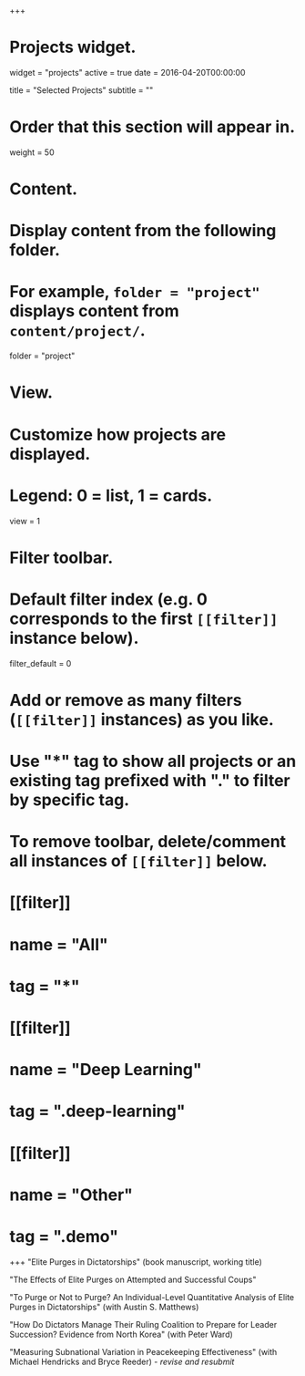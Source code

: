 +++
# Projects widget.
widget = "projects"
active = true
date = 2016-04-20T00:00:00

title = "Selected Projects"
subtitle = ""

# Order that this section will appear in.
weight = 50

# Content.
# Display content from the following folder.
# For example, `folder = "project"` displays content from `content/project/`.
folder = "project"

# View.
# Customize how projects are displayed.
# Legend: 0 = list, 1 = cards.
view = 1

# Filter toolbar.

# Default filter index (e.g. 0 corresponds to the first `[[filter]]` instance below).
filter_default = 0

# Add or remove as many filters (`[[filter]]` instances) as you like.
# Use "*" tag to show all projects or an existing tag prefixed with "." to filter by specific tag.
# To remove toolbar, delete/comment all instances of `[[filter]]` below.
# [[filter]]
#   name = "All"
#   tag = "*"
#  
# [[filter]]
#   name = "Deep Learning"
#   tag = ".deep-learning"
#
# [[filter]]
#   name = "Other"
#   tag = ".demo"

+++
"Elite Purges in Dictatorships" (book manuscript, working title)

"The Effects of Elite Purges on Attempted and Successful Coups"

"To Purge or Not to Purge? An Individual-Level Quantitative Analysis of Elite Purges in Dictatorships" (with Austin S. Matthews)

"How Do Dictators Manage Their Ruling Coalition to Prepare for Leader Succession? Evidence from North Korea" (with Peter Ward)

"Measuring Subnational Variation in Peacekeeping Effectiveness" (with Michael Hendricks and Bryce Reeder) - *revise and resubmit*
